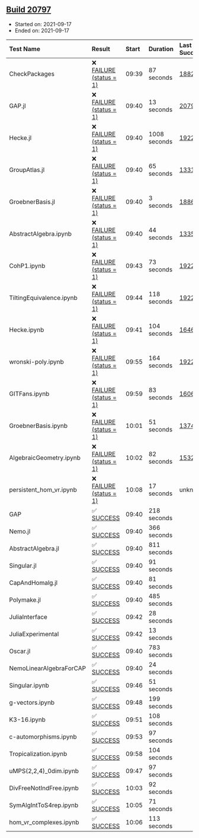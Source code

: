 ## [Build 20797](https://oscarci.mathematik.uni-kl.de/job/oscar/20797/)

* Started on: 2021-09-17
* Ended on: 2021-09-17

| Test Name    | Result | Start | Duration | Last Success | First Failure |
|:-------------|:-------|:------|:---------|:-------------|:--------------|
| CheckPackages | ❌ [FAILURE (status = 1)](https://oscarci.mathematik.uni-kl.de/job/oscar/20797/artifact/logs/build-20797/CheckPackages.log) | 09:39 | 87 seconds | [18822](https://oscarci.mathematik.uni-kl.de/job/oscar/18822/) | [18823](https://oscarci.mathematik.uni-kl.de/job/oscar/18823/) |
| GAP.jl | ❌ [FAILURE (status = 1)](https://oscarci.mathematik.uni-kl.de/job/oscar/20797/artifact/logs/build-20797/GAP.jl.log) | 09:40 | 13 seconds | [20795](https://oscarci.mathematik.uni-kl.de/job/oscar/20795/) | [20796](https://oscarci.mathematik.uni-kl.de/job/oscar/20796/) |
| Hecke.jl | ❌ [FAILURE (status = 1)](https://oscarci.mathematik.uni-kl.de/job/oscar/20797/artifact/logs/build-20797/Hecke.jl.log) | 09:40 | 1008 seconds | [19222](https://oscarci.mathematik.uni-kl.de/job/oscar/19222/) | [20152](https://oscarci.mathematik.uni-kl.de/job/oscar/20152/) |
| GroupAtlas.jl | ❌ [FAILURE (status = 1)](https://oscarci.mathematik.uni-kl.de/job/oscar/20797/artifact/logs/build-20797/GroupAtlas.jl.log) | 09:40 | 65 seconds | [13311](https://oscarci.mathematik.uni-kl.de/job/oscar/13311/) | [13312](https://oscarci.mathematik.uni-kl.de/job/oscar/13312/) |
| GroebnerBasis.jl | ❌ [FAILURE (status = 1)](https://oscarci.mathematik.uni-kl.de/job/oscar/20797/artifact/logs/build-20797/GroebnerBasis.jl.log) | 09:40 | 3 seconds | [18864](https://oscarci.mathematik.uni-kl.de/job/oscar/18864/) | [18865](https://oscarci.mathematik.uni-kl.de/job/oscar/18865/) |
| AbstractAlgebra.ipynb | ❌ [FAILURE (status = 1)](https://oscarci.mathematik.uni-kl.de/job/oscar/20797/artifact/logs/build-20797/AbstractAlgebra.ipynb.log) | 09:40 | 44 seconds | [13355](https://oscarci.mathematik.uni-kl.de/job/oscar/13355/) | [13356](https://oscarci.mathematik.uni-kl.de/job/oscar/13356/) |
| CohP1.ipynb | ❌ [FAILURE (status = 1)](https://oscarci.mathematik.uni-kl.de/job/oscar/20797/artifact/logs/build-20797/CohP1.ipynb.log) | 09:43 | 73 seconds | [19222](https://oscarci.mathematik.uni-kl.de/job/oscar/19222/) | [20152](https://oscarci.mathematik.uni-kl.de/job/oscar/20152/) |
| TiltingEquivalence.ipynb | ❌ [FAILURE (status = 1)](https://oscarci.mathematik.uni-kl.de/job/oscar/20797/artifact/logs/build-20797/TiltingEquivalence.ipynb.log) | 09:44 | 118 seconds | [19222](https://oscarci.mathematik.uni-kl.de/job/oscar/19222/) | [20152](https://oscarci.mathematik.uni-kl.de/job/oscar/20152/) |
| Hecke.ipynb | ❌ [FAILURE (status = 1)](https://oscarci.mathematik.uni-kl.de/job/oscar/20797/artifact/logs/build-20797/Hecke.ipynb.log) | 09:41 | 104 seconds | [16463](https://oscarci.mathematik.uni-kl.de/job/oscar/16463/) | [16464](https://oscarci.mathematik.uni-kl.de/job/oscar/16464/) |
| wronski-poly.ipynb | ❌ [FAILURE (status = 1)](https://oscarci.mathematik.uni-kl.de/job/oscar/20797/artifact/logs/build-20797/wronski-poly.ipynb.log) | 09:55 | 164 seconds | [19222](https://oscarci.mathematik.uni-kl.de/job/oscar/19222/) | [20152](https://oscarci.mathematik.uni-kl.de/job/oscar/20152/) |
| GITFans.ipynb | ❌ [FAILURE (status = 1)](https://oscarci.mathematik.uni-kl.de/job/oscar/20797/artifact/logs/build-20797/GITFans.ipynb.log) | 09:59 | 83 seconds | [16068](https://oscarci.mathematik.uni-kl.de/job/oscar/16068/) | [16069](https://oscarci.mathematik.uni-kl.de/job/oscar/16069/) |
| GroebnerBasis.ipynb | ❌ [FAILURE (status = 1)](https://oscarci.mathematik.uni-kl.de/job/oscar/20797/artifact/logs/build-20797/GroebnerBasis.ipynb.log) | 10:01 | 51 seconds | [13748](https://oscarci.mathematik.uni-kl.de/job/oscar/13748/) | [13749](https://oscarci.mathematik.uni-kl.de/job/oscar/13749/) |
| AlgebraicGeometry.ipynb | ❌ [FAILURE (status = 1)](https://oscarci.mathematik.uni-kl.de/job/oscar/20797/artifact/logs/build-20797/AlgebraicGeometry.ipynb.log) | 10:02 | 82 seconds | [15322](https://oscarci.mathematik.uni-kl.de/job/oscar/15322/) | [15323](https://oscarci.mathematik.uni-kl.de/job/oscar/15323/) |
| persistent_hom_vr.ipynb | ❌ [FAILURE (status = 1)](https://oscarci.mathematik.uni-kl.de/job/oscar/20797/artifact/logs/build-20797/persistent_hom_vr.ipynb.log) | 10:08 | 17 seconds | unknown | unknown |
| GAP | ✅ [SUCCESS](https://oscarci.mathematik.uni-kl.de/job/oscar/20797/artifact/logs/build-20797/GAP.log) | 09:40 | 218 seconds |  |  |
| Nemo.jl | ✅ [SUCCESS](https://oscarci.mathematik.uni-kl.de/job/oscar/20797/artifact/logs/build-20797/Nemo.jl.log) | 09:40 | 366 seconds |  |  |
| AbstractAlgebra.jl | ✅ [SUCCESS](https://oscarci.mathematik.uni-kl.de/job/oscar/20797/artifact/logs/build-20797/AbstractAlgebra.jl.log) | 09:40 | 811 seconds |  |  |
| Singular.jl | ✅ [SUCCESS](https://oscarci.mathematik.uni-kl.de/job/oscar/20797/artifact/logs/build-20797/Singular.jl.log) | 09:40 | 91 seconds |  |  |
| CapAndHomalg.jl | ✅ [SUCCESS](https://oscarci.mathematik.uni-kl.de/job/oscar/20797/artifact/logs/build-20797/CapAndHomalg.jl.log) | 09:40 | 81 seconds |  |  |
| Polymake.jl | ✅ [SUCCESS](https://oscarci.mathematik.uni-kl.de/job/oscar/20797/artifact/logs/build-20797/Polymake.jl.log) | 09:40 | 485 seconds |  |  |
| JuliaInterface | ✅ [SUCCESS](https://oscarci.mathematik.uni-kl.de/job/oscar/20797/artifact/logs/build-20797/JuliaInterface.log) | 09:42 | 28 seconds |  |  |
| JuliaExperimental | ✅ [SUCCESS](https://oscarci.mathematik.uni-kl.de/job/oscar/20797/artifact/logs/build-20797/JuliaExperimental.log) | 09:42 | 13 seconds |  |  |
| Oscar.jl | ✅ [SUCCESS](https://oscarci.mathematik.uni-kl.de/job/oscar/20797/artifact/logs/build-20797/Oscar.jl.log) | 09:40 | 783 seconds |  |  |
| NemoLinearAlgebraForCAP | ✅ [SUCCESS](https://oscarci.mathematik.uni-kl.de/job/oscar/20797/artifact/logs/build-20797/NemoLinearAlgebraForCAP.log) | 09:40 | 24 seconds |  |  |
| Singular.ipynb | ✅ [SUCCESS](https://oscarci.mathematik.uni-kl.de/job/oscar/20797/artifact/logs/build-20797/Singular.ipynb.log) | 09:46 | 51 seconds |  |  |
| g-vectors.ipynb | ✅ [SUCCESS](https://oscarci.mathematik.uni-kl.de/job/oscar/20797/artifact/logs/build-20797/g-vectors.ipynb.log) | 09:48 | 199 seconds |  |  |
| K3-16.ipynb | ✅ [SUCCESS](https://oscarci.mathematik.uni-kl.de/job/oscar/20797/artifact/logs/build-20797/K3-16.ipynb.log) | 09:51 | 108 seconds |  |  |
| c-automorphisms.ipynb | ✅ [SUCCESS](https://oscarci.mathematik.uni-kl.de/job/oscar/20797/artifact/logs/build-20797/c-automorphisms.ipynb.log) | 09:53 | 97 seconds |  |  |
| Tropicalization.ipynb | ✅ [SUCCESS](https://oscarci.mathematik.uni-kl.de/job/oscar/20797/artifact/logs/build-20797/Tropicalization.ipynb.log) | 09:58 | 104 seconds |  |  |
| uMPS(2,2,4)_0dim.ipynb | ✅ [SUCCESS](https://oscarci.mathematik.uni-kl.de/job/oscar/20797/artifact/logs/build-20797/uMPS-2-2-4-_0dim.ipynb.log) | 09:47 | 97 seconds |  |  |
| DivFreeNotIndFree.ipynb | ✅ [SUCCESS](https://oscarci.mathematik.uni-kl.de/job/oscar/20797/artifact/logs/build-20797/DivFreeNotIndFree.ipynb.log) | 10:03 | 92 seconds |  |  |
| SymAlgIntToS4rep.ipynb | ✅ [SUCCESS](https://oscarci.mathematik.uni-kl.de/job/oscar/20797/artifact/logs/build-20797/SymAlgIntToS4rep.ipynb.log) | 10:05 | 71 seconds |  |  |
| hom_vr_complexes.ipynb | ✅ [SUCCESS](https://oscarci.mathematik.uni-kl.de/job/oscar/20797/artifact/logs/build-20797/hom_vr_complexes.ipynb.log) | 10:06 | 113 seconds |  |  |

